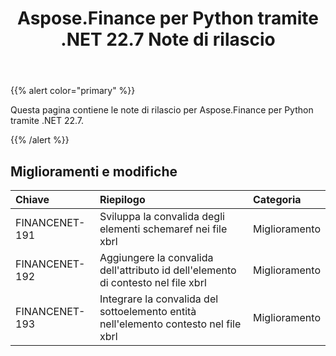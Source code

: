 ﻿---
title: Aspose.Finance per Python tramite .NET 22.7 Note di rilascio
type: docs
weight: 29
url: /it/python-net/aspose-finance-for-python-via-net-22-7-release-notes/
---
{{% alert color="primary" %}}

Questa pagina contiene le note di rilascio per Aspose.Finance per Python tramite .NET 22.7.

{{% /alert %}}

## **Miglioramenti e modifiche**

|**Chiave**|**Riepilogo**|**Categoria**|
|:- |:- |:- |
|FINANCENET-191| Sviluppa la convalida degli elementi schemaref nei file xbrl|Miglioramento|
|FINANCENET-192| Aggiungere la convalida dell'attributo id dell'elemento di contesto nel file xbrl|Miglioramento|
|FINANCENET-193| Integrare la convalida del sottoelemento entità nell'elemento contesto nel file xbrl|Miglioramento|

